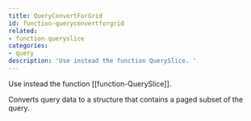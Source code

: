 ```yaml
---
title: QueryConvertForGrid
id: function-queryconvertforgrid
related:
- function-queryslice
categories:
- query
description: 'Use instead the function QuerySlice. '
---
```


Use instead the function [[function-QuerySlice]]. 

Converts query data to a structure that contains a paged subset of the query.
